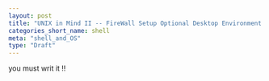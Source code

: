 ```yaml
---
layout: post
title: "UNIX in Mind II -- FireWall Setup Optional Desktop Environment and System Time in FreeBSD"
categories_short_name: shell
meta: "shell_and_OS"
type: "Draft"
---
```


you must writ it !!
